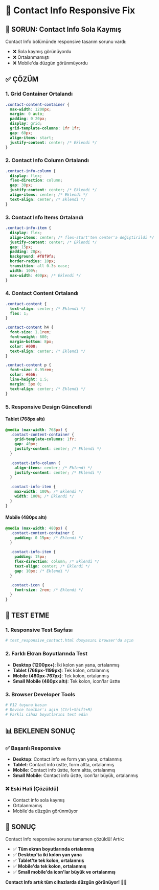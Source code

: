 # 📱 Contact Info Responsive Fix

## 🚨 SORUN: Contact Info Sola Kaymış

Contact Info bölümünde responsive tasarım sorunu vardı:
- ❌ Sola kaymış görünüyordu
- ❌ Ortalanmamıştı
- ❌ Mobile'da düzgün görünmüyordu

## ✅ ÇÖZÜM

### 1. **Grid Container Ortalandı**
```css
.contact-content-container {
  max-width: 1200px;
  margin: 0 auto;
  padding: 0 20px;
  display: grid;
  grid-template-columns: 1fr 1fr;
  gap: 60px;
  align-items: start;
  justify-content: center; /* Eklendi */
}
```

### 2. **Contact Info Column Ortalandı**
```css
.contact-info-column {
  display: flex;
  flex-direction: column;
  gap: 30px;
  justify-content: center; /* Eklendi */
  align-items: center; /* Eklendi */
  text-align: center; /* Eklendi */
}
```

### 3. **Contact Info Items Ortalandı**
```css
.contact-info-item {
  display: flex;
  align-items: center; /* flex-start'ten center'a değiştirildi */
  justify-content: center; /* Eklendi */
  gap: 15px;
  padding: 20px;
  background: #f8f9fa;
  border-radius: 10px;
  transition: all 0.3s ease;
  width: 100%;
  max-width: 400px; /* Eklendi */
}
```

### 4. **Contact Content Ortalandı**
```css
.contact-content {
  text-align: center; /* Eklendi */
  flex: 1;
}

.contact-content h4 {
  font-size: 1.1rem;
  font-weight: 600;
  margin-bottom: 8px;
  color: #000;
  text-align: center; /* Eklendi */
}

.contact-content p {
  font-size: 0.95rem;
  color: #666;
  line-height: 1.5;
  margin: 5px 0;
  text-align: center; /* Eklendi */
}
```

### 5. **Responsive Design Güncellendi**

#### Tablet (768px altı)
```css
@media (max-width: 768px) {
  .contact-content-container {
    grid-template-columns: 1fr;
    gap: 40px;
    justify-content: center; /* Eklendi */
  }
  
  .contact-info-column {
    align-items: center; /* Eklendi */
    justify-content: center; /* Eklendi */
  }
  
  .contact-info-item {
    max-width: 100%; /* Eklendi */
    width: 100%; /* Eklendi */
  }
}
```

#### Mobile (480px altı)
```css
@media (max-width: 480px) {
  .contact-content-container {
    padding: 0 15px; /* Eklendi */
  }
  
  .contact-info-item {
    padding: 15px;
    flex-direction: column; /* Eklendi */
    text-align: center; /* Eklendi */
    gap: 10px; /* Eklendi */
  }
  
  .contact-icon {
    font-size: 2rem; /* Eklendi */
  }
}
```

## 🚀 TEST ETME

### 1. **Responsive Test Sayfası**
```bash
# test_responsive_contact.html dosyasını browser'da açın
```

### 2. **Farklı Ekran Boyutlarında Test**
- **Desktop (1200px+)**: İki kolon yan yana, ortalanmış
- **Tablet (768px-1199px)**: Tek kolon, ortalanmış
- **Mobile (480px-767px)**: Tek kolon, ortalanmış
- **Small Mobile (480px altı)**: Tek kolon, icon'lar üstte

### 3. **Browser Developer Tools**
```bash
# F12 tuşuna basın
# Device toolbar'ı açın (Ctrl+Shift+M)
# Farklı cihaz boyutlarını test edin
```

## 📊 BEKLENEN SONUÇ

### ✅ Başarılı Responsive
- **Desktop**: Contact info ve form yan yana, ortalanmış
- **Tablet**: Contact info üstte, form altta, ortalanmış
- **Mobile**: Contact info üstte, form altta, ortalanmış
- **Small Mobile**: Contact info üstte, icon'lar büyük, ortalanmış

### ❌ Eski Hali (Çözüldü)
- Contact info sola kaymış
- Ortalanmamış
- Mobile'da düzgün görünmüyor

## 🎯 SONUÇ

Contact Info responsive sorunu tamamen çözüldü! Artık:

- ✅ **Tüm ekran boyutlarında ortalanmış**
- ✅ **Desktop'ta iki kolon yan yana**
- ✅ **Tablet'te tek kolon, ortalanmış**
- ✅ **Mobile'da tek kolon, ortalanmış**
- ✅ **Small mobile'da icon'lar büyük ve ortalanmış**

**Contact Info artık tüm cihazlarda düzgün görünüyor!** 📱✨
